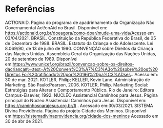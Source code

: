 # Referências

ACT!ONAID. Página do programa de apadrinhamento da Organização Não Governamental Act!onAid no Brasil. Disponível em: https://actionaid.org.br/doeagora/como-doar/mude-uma-vida/Acesso em 03/04/2021.
BRASIL. Constituição da República Federativa do Brasil, de 05 de Dezembro de 1988.
BRASIL. Estatuto da Criança e do Adolescente. Lei 8.069/90, de 13 de julho de 1990.
CONVENÇÃO sobre Direitos da Criança das Nações Unidas. Assembleia Geral da Organização das Nações Unidas, 20 de setembro de 1989. Disponível em:https://www.unicef.org/brazil/convencao-sobre-os-direitos-dacrianca#:~:text=A%20Conven%C3%A7%C3%A3o%20sobre%20os%20Direitos,Foi%20ratificado%20por%20196%20pa%C3%ADses.. Acesso em: 30 de mar. 2021.
KOTLER, Philip; KELLER, Kevin Lane. Administração de Marketing. São Paulo:Pearson, 2006.
KOTLER, Philip. Marketing Social: Estratégias para Alterar o Comportamento Público. Rio de Janeiro: Editora Campus-Elsevier, 1992.
NÚCLEO Assistencial Caminhos para Jesus. Página principal do Núcleo Assistencial Caminhos para Jesus. Disponível em: https://caminhosparajesus.org.br/# . Acessado em:30/03/2021.
SISTEMA Divina Providência. Página do projeto Cidade dos Meninos. Disponível em:https://sistemadivinaprovidencia.org/cidade-dos-meninos Acessado em 30 de abr de 2021. 
